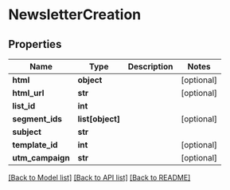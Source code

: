 # NewsletterCreation

## Properties
Name | Type | Description | Notes
------------ | ------------- | ------------- | -------------
**html** | **object** |  | [optional] 
**html_url** | **str** |  | [optional] 
**list_id** | **int** |  | 
**segment_ids** | **list[object]** |  | [optional] 
**subject** | **str** |  | 
**template_id** | **int** |  | [optional] 
**utm_campaign** | **str** |  | [optional] 

[[Back to Model list]](../README.md#documentation-for-models) [[Back to API list]](../README.md#documentation-for-api-endpoints) [[Back to README]](../README.md)


